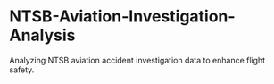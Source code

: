 # NTSB-Aviation-Investigation-Analysis
Analyzing NTSB aviation accident investigation data to enhance flight safety.
